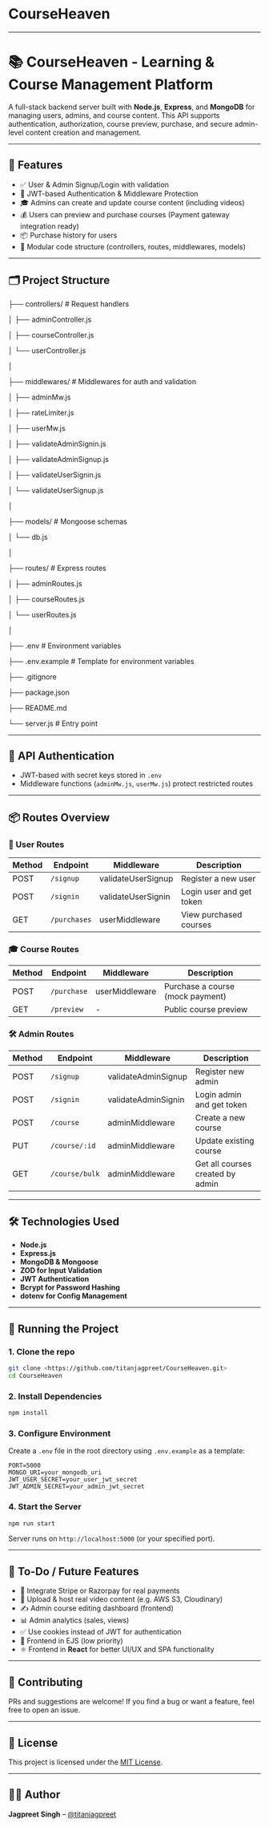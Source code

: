 # CourseHeaven

---

# 📚 CourseHeaven - Learning & Course Management Platform

A full-stack backend server built with **Node.js**, **Express**, and **MongoDB** for managing users, admins, and course content. This API supports authentication, authorization, course preview, purchase, and secure admin-level content creation and management.

---

## 🚀 Features

- ✅ User & Admin Signup/Login with validation
- 🔐 JWT-based Authentication & Middleware Protection
- 🎓 Admins can create and update course content (including videos)
- 💰 Users can preview and purchase courses (Payment gateway integration ready)
- 📦 Purchase history for users
- 📁 Modular code structure (controllers, routes, middlewares, models)

---

## 🗂️ Project Structure

├── controllers/             # Request handlers

│   ├── adminController.js

│   ├── courseController.js

│   └── userController.js

│

├── middlewares/            # Middlewares for auth and validation

│   ├── adminMw.js

│   ├── rateLimiter.js

│   ├── userMw.js

│   ├── validateAdminSignin.js

│   ├── validateAdminSignup.js

│   ├── validateUserSignin.js

│   └── validateUserSignup.js

│

├── models/                 # Mongoose schemas

│   └── db.js

│

├── routes/                 # Express routes

│   ├── adminRoutes.js

│   ├── courseRoutes.js

│   └── userRoutes.js

│

├── .env                    # Environment variables

├── .env.example            # Template for environment variables

├── .gitignore

├── package.json

├── README.md

└── server.js               # Entry point

---

## 🔐 API Authentication

- JWT-based with secret keys stored in `.env`
- Middleware functions (`adminMw.js`, `userMw.js`) protect restricted routes

---

## 📦 Routes Overview

### 👤 User Routes

| Method | Endpoint | Middleware | Description |
| --- | --- | --- | --- |
| POST | `/signup` | validateUserSignup | Register a new user |
| POST | `/signin` | validateUserSignin | Login user and get token |
| GET | `/purchases` | userMiddleware | View purchased courses |

### 🎓 Course Routes

| Method | Endpoint | Middleware | Description |
| --- | --- | --- | --- |
| POST | `/purchase` | userMiddleware | Purchase a course (mock payment) |
| GET | `/preview` | - | Public course preview |

### 🛠️ Admin Routes

| Method | Endpoint | Middleware | Description |
| --- | --- | --- | --- |
| POST | `/signup` | validateAdminSignup | Register new admin |
| POST | `/signin` | validateAdminSignin | Login admin and get token |
| POST | `/course` | adminMiddleware | Create a new course |
| PUT | `/course/:id` | adminMiddleware | Update existing course |
| GET | `/course/bulk` | adminMiddleware | Get all courses created by admin |

---

## 🛠️ Technologies Used

- **Node.js**
- **Express.js**
- **MongoDB & Mongoose**
- **ZOD for Input Validation**
- **JWT Authentication**
- **Bcrypt for Password Hashing**
- **dotenv for Config Management**

---

## 🧪 Running the Project

### 1. Clone the repo

```bash
git clone <https://github.com/titanjagpreet/CourseHeaven.git>
cd CourseHeaven
```

### 2. Install Dependencies

```bash
npm install
```

### 3. Configure Environment

Create a `.env` file in the root directory using `.env.example` as a template:

```
PORT=5000
MONGO_URI=your_mongodb_uri
JWT_USER_SECRET=your_user_jwt_secret
JWT_ADMIN_SECRET=your_admin_jwt_secret
```

### 4. Start the Server

```bash
npm run start
```

Server runs on `http://localhost:5000` (or your specified port).

---

## 📌 To-Do / Future Features

- 🧾 Integrate Stripe or Razorpay for real payments
- 🎥 Upload & host real video content (e.g. AWS S3, Cloudinary)
- ✍️ Admin course editing dashboard (frontend)
- 📊 Admin analytics (sales, views)
- ✅ Use cookies instead of JWT for authentication
- 🔧 Frontend in EJS (low priority)
- ⚛️ Frontend in **React** for better UI/UX and SPA functionality

---

## 🤝 Contributing

PRs and suggestions are welcome! If you find a bug or want a feature, feel free to open an issue.

---

## 📄 License

This project is licensed under the [MIT License](https://chatgpt.com/c/LICENSE).

---

## 👨‍💻 Author

**Jagpreet Singh** – [@titanjagpreet](https://github.com/yourGitHub)

